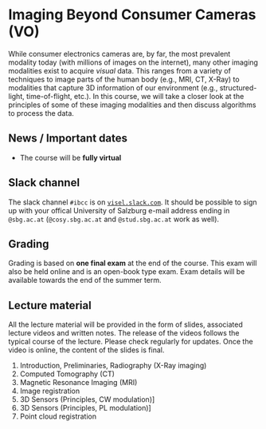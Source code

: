 # Imaging Beyond Consumer Cameras (VO)

While consumer electronics cameras are, by far, the most prevalent modality
today (with millions of images on the internet), many other imaging modalities
exist to acquire *visual* data. This ranges from a variety of techniques to
image parts of the human body (e.g., MRI, CT, X-Ray) to modalities that
capture 3D information of our environment (e.g., structured-light, time-of-flight,
etc.). In this course, we will take a closer look at the principles of some of
these imaging modalities and then discuss algorithms to process the data.

## News / Important dates

- The course will be **fully virtual**

## Slack channel

The slack channel `#ibcc` is on [`visel.slack.com`](https://visel.slack.com). It should be possible to sign up with your offical University of Salzburg e-mail address ending in `@sbg.ac.at` (`@cosy.sbg.ac.at` and `@stud.sbg.ac.at` work as well).

## Grading

Grading is based on **one final exam** at the end of the course. This exam will also be held online and is an open-book type exam. Exam details will be available towards the end of the summer term.

## Lecture material

All the lecture material will be provided in the form of slides, associated lecture videos and
written notes. The release of the videos follows the typical course of the lecture. Please check
regularly for updates. Once the video is online, the content of the slides is final.

1. Introduction, Preliminaries, Radiography (X-Ray imaging)
2. Computed Tomography (CT)
3. Magnetic Resonance Imaging (MRI)
4. Image registration
5. 3D Sensors (Principles, CW modulation)]
6. 3D Sensors (Principles, PL modulation)]
7. Point cloud registration